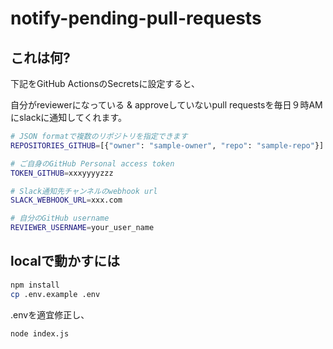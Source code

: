 
# notify-pending-pull-requests

## これは何?

下記をGitHub ActionsのSecretsに設定すると、

自分がreviewerになっている & approveしていないpull requestsを毎日９時AMにslackに通知してくれます。

```bash
# JSON formatで複数のリポジトリを指定できます
REPOSITORIES_GITHUB=[{"owner": "sample-owner", "repo": "sample-repo"}]

# ご自身のGitHub Personal access token
TOKEN_GITHUB=xxxyyyyzzz

# Slack通知先チャンネルのwebhook url
SLACK_WEBHOOK_URL=xxx.com

# 自分のGitHub username
REVIEWER_USERNAME=your_user_name
```

## localで動かすには

```bash
npm install
cp .env.example .env
```

.envを適宜修正し、

```bash
node index.js
```
